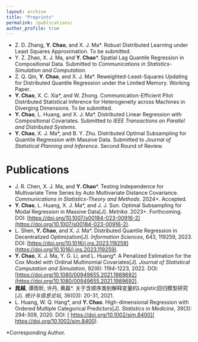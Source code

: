 ```yaml
---
layout: archive
title: "Preprints"
permalink: /publications/
author_profile: true
---
```

- Z. D. Zhang, **Y. Chao**, and X. J. Ma\*. Robust Distributed Learning under Least Squares Approximation. To be submitted.
- Y. Z. Zhao, X. J. Ma, and **Y. Chao**\*. Spatial Lag Quantile Regression in Compositional Data. Submitted to _Communications in Statistics-Simulation and Computation_.
- Z. Q. Qin, **Y. Chao**, and X. J. Ma\*. Reweighted-Least-Squares Updating for Distributed Quantile Regression under the Limited Memory. Working Paper.
- **Y. Chao**, X. C. Xia\*, and W. Zhong.  Communication-Efficient Pilot Distributed Statistical Inference for Heterogeneity across Machines in Diverging Dimensions. To be submitted.
- **Y. Chao**, L. Huang, and X. J. Ma\*. Distributed Linear Regression with Compositional Covariates. Submitted to _IEEE Transactions on Parallel and Distributed Systems_. 
- **Y. Chao**, X. J. Ma\*, and B. Y. Zhu. Distributed Optimal Subsampling for Quantile Regression with Massive Data. Submitted to _Journal of Statistical Planning and Inference_. Second Round of Review.


Publications
======
- J. R. Chen, X. J. Ma, and **Y. Chao**\*. Testing Independence for Multivariate Time Series by Auto Multivariate Distance Covariance.  _Communications in Statistics-Theory and Methods_. 2024+. Accepted.
- **Y. Chao**, L. Huang, X. J. Ma\*, and J. J. Sun. Optimal Subsampling for Modal Regression in Massive Data[J]. _Metrika_. 2023+. Forthcoming. DOI: [https://doi.org/10.1007/s00184-023-00916-2](https://doi.org/10.1007/s00184-023-00916-2).
- L. Shen, **Y. Chao**, and X. J. Ma\*. Distributed Quantile Regression in Decentralized Optimization[J]. *Information Sciences*, 643, 119259, 2023. 
DOI: [https://doi.org/10.1016/j.ins.2023.119259](https://doi.org/10.1016/j.ins.2023.119259). 
- **Y. Chao**, X. J. Ma, Y. G. Li, and L. Huang\*. A Penalized Estimation for the Cox Model with Ordinal Multinomial Covariates[J]. *Journal of Statistical Computation and Simulation*, 92(6): 1194-1223, 2022. DOI: [https://doi.org/10.1080/00949655.2021.1989692](https://doi.org/10.1080/00949655.2021.1989692).
- **晁越**, 谭雨昕, 许丹, 黄磊\*. 关于含顺序类别解释变量的Logistic回归模型研究[J]. *统计与信息论坛*, 36(03): 20-31, 2021. 
- L. Huang, W. Q. Hang\*, and **Y. Chao**. High-dimensional Regression with Ordered Multiple Categorical Predictors[J]. *Statistics in Medicine*, 39(3): 294-309, 2020. DOI: [ https://doi.org/10.1002/sim.8400]( https://doi.org/10.1002/sim.8400).



\*Corresponding Author.
   

